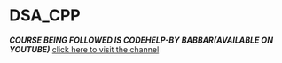# DSA_CPP
***COURSE BEING FOLLOWED IS CODEHELP-BY BABBAR(AVAILABLE ON YOUTUBE)***
[click here to visit the channel](https://www.youtube.com/playlist?list=PLDzeHZWIZsTryvtXdMr6rPh4IDexB5NIA)
